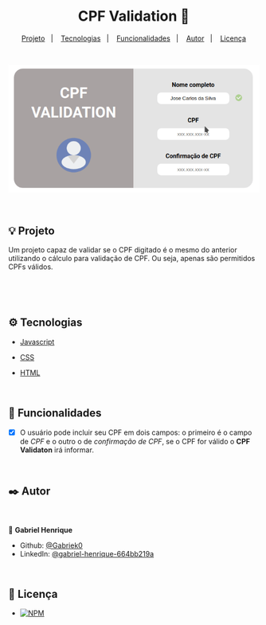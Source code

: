 <h1 align="center"> CPF Validation 🔐 </h1>

<p align="center">
  <a href="#-projeto">Projeto</a>&nbsp;&nbsp;&nbsp;|&nbsp;&nbsp;&nbsp;
  <a href="#%EF%B8%8F-tecnologias">Tecnologias</a>&nbsp;&nbsp;&nbsp;|&nbsp;&nbsp;&nbsp;
  <a href="#--funcionalidades">Funcionalidades</a>&nbsp;&nbsp;&nbsp;|&nbsp;&nbsp;&nbsp;
  <a href="#%EF%B8%8F--autor">Autor</a>&nbsp;&nbsp;&nbsp;|&nbsp;&nbsp;&nbsp;
  <a href="#-licen%C3%A7a">Licença</a>
</p>

</br>

<p align="center">
  <img src="src/img/cpf-validation.gif">
</p>

</br>

## 💡 Projeto

<p>Um projeto capaz de validar se o CPF digitado é o mesmo do anterior utilizando o cálculo para validação de CPF. Ou seja, apenas são permitidos CPFs válidos.
</p>
</br>

<p align='center'></p>

</br>

## ⚙️ Tecnologias

- [Javascript](https://developer.mozilla.org/pt-BR/docs/Web/JavaScript)
- [CSS](https://developer.mozilla.org/pt-BR/docs/Web/CSS)
- [HTML](https://developer.mozilla.org/pt-BR/docs/Web/HTML)

  </br>

## 🔨 Funcionalidades

- [x] O usuário pode incluir seu CPF em dois campos: o primeiro é o campo de _CPF_ e o outro o de _confirmação de CPF_, se o CPF for válido o **CPF Validaton** irá informar.

</br>

## ✒️ Autor

</br>

👤 **Gabriel Henrique**

- Github: [@Gabriek0](https://github.com/Gabriek0)
- LinkedIn: [@gabriel-henrique-664bb219a](https://www.linkedin.com/in/gabriel-henrique-664bb219a/)

</br>

## 📜 Licença

- [![NPM](https://img.shields.io/github/license/Gabriek0/cpf-validaton)](https://github.com/Gabriek0/cpf-validation/blob/main/LICENSE)
